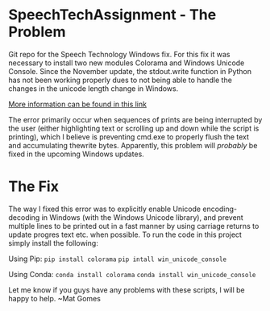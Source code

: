 # SpeechTechAssignment - The Problem
Git repo for the Speech Technology Windows fix. For this fix it was necessary to install two new modules Colorama and Windows Unicode Console. Since the November update, the stdout.write function in Python has not been working properly dues to not being able to handle the changes in the unicode length change in Windows.

[More information can be found in this link](https://github.com/Microsoft/vscode/issues/39149)

The error primarily occur when sequences of prints are being interrupted by the user (either highlighting text or scrolling up and down while the script is printing), which I believe is preventing cmd.exe to properly flush the text and accumulating thewrite bytes. Apparently, this problem will *probably* be fixed in the upcoming Windows updates.

# The Fix 

The way I fixed this error was to explicitly enable Unicode encoding-decoding in Windows (with the Windows Unicode library), and prevent multiple lines to be printed out in a fast manner by using carriage returns to update progres text etc. when possible. To run the code in this project simply install the following:

Using Pip:
`pip install colorama`
`pip intall win_unicode_console`

Using Conda:
`conda install colorama`
`conda install win_unicode_console`

Let me know if you guys have any problems with these scripts, I will be happy to help.
~Mat Gomes
